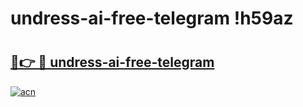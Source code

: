 # undress-ai-free-telegram !h59az

# <h2><a href="https://zyehb3.esa.edu.pl?title=undress-ai-free-telegram&ref=h59az">🔗👉 🔴 undress-ai-free-telegram</a></h2>

[![acn](https://github.com/user-attachments/assets/0f9c940e-d8b0-45ae-aac7-cd30a18b3e1c)](https://zyehb3.esa.edu.pl?title=undress-ai-free-telegram&ref=h59az)

